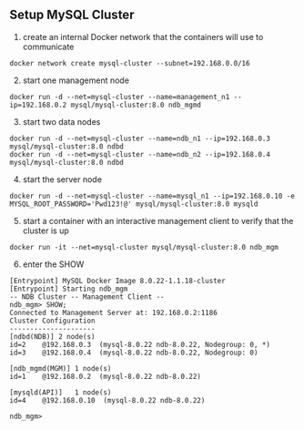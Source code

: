 ## Setup MySQL Cluster

1. create an internal Docker network that the containers will use to communicate

```shell
docker network create mysql-cluster --subnet=192.168.0.0/16
```

2. start one management node

```shell
docker run -d --net=mysql-cluster --name=management_n1 --ip=192.168.0.2 mysql/mysql-cluster:8.0 ndb_mgmd
```

3. start two data nodes

```shell
docker run -d --net=mysql-cluster --name=ndb_n1 --ip=192.168.0.3 mysql/mysql-cluster:8.0 ndbd
docker run -d --net=mysql-cluster --name=ndb_n2 --ip=192.168.0.4 mysql/mysql-cluster:8.0 ndbd
```

4. start the server node

```shell
docker run -d --net=mysql-cluster --name=mysql_n1 --ip=192.168.0.10 -e MYSQL_ROOT_PASSWORD='Pwd123!@' mysql/mysql-cluster:8.0 mysqld
```

5. start a container with an interactive management client to verify that the cluster is up

```shell
docker run -it --net=mysql-cluster mysql/mysql-cluster:8.0 ndb_mgm
```

6. enter the SHOW

```text
[Entrypoint] MySQL Docker Image 8.0.22-1.1.18-cluster
[Entrypoint] Starting ndb_mgm
-- NDB Cluster -- Management Client --
ndb_mgm> SHOW;
Connected to Management Server at: 192.168.0.2:1186
Cluster Configuration
---------------------
[ndbd(NDB)]	2 node(s)
id=2	@192.168.0.3  (mysql-8.0.22 ndb-8.0.22, Nodegroup: 0, *)
id=3	@192.168.0.4  (mysql-8.0.22 ndb-8.0.22, Nodegroup: 0)

[ndb_mgmd(MGM)]	1 node(s)
id=1	@192.168.0.2  (mysql-8.0.22 ndb-8.0.22)

[mysqld(API)]	1 node(s)
id=4	@192.168.0.10  (mysql-8.0.22 ndb-8.0.22)

ndb_mgm> 
```